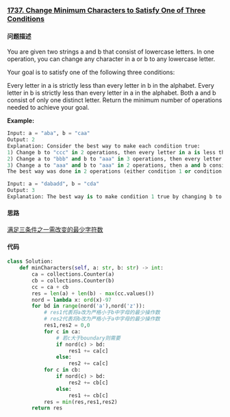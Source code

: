 ### [1737. Change Minimum Characters to Satisfy One of Three Conditions](https://leetcode-cn.com/problems/change-minimum-characters-to-satisfy-one-of-three-conditions/)

#### 问题描述
You are given two strings a and b that consist of lowercase letters. In one operation, you can change any character in a or b to any lowercase letter.

Your goal is to satisfy one of the following three conditions:

Every letter in a is strictly less than every letter in b in the alphabet.
Every letter in b is strictly less than every letter in a in the alphabet.
Both a and b consist of only one distinct letter.
Return the minimum number of operations needed to achieve your goal.

**Example:**
```python
Input: a = "aba", b = "caa"
Output: 2
Explanation: Consider the best way to make each condition true:
1) Change b to "ccc" in 2 operations, then every letter in a is less than every letter in b.
2) Change a to "bbb" and b to "aaa" in 3 operations, then every letter in b is less than every letter in a.
3) Change a to "aaa" and b to "aaa" in 2 operations, then a and b consist of one distinct letter.
The best way was done in 2 operations (either condition 1 or condition 3).
```
```python
Input: a = "dabadd", b = "cda"
Output: 3
Explanation: The best way is to make condition 1 true by changing b to "eee".
```

#### 思路
[满足三条件之一需改变的最少字符数](https://leetcode-cn.com/problems/change-minimum-characters-to-satisfy-one-of-three-conditions/solution/yi-kan-jiu-dong-man-zu-san-tiao-jian-zhi-iu1u/)

#### 代码

```python
class Solution:
    def minCharacters(self, a: str, b: str) -> int:
        ca = collections.Counter(a)
        cb = collections.Counter(b)
        cc = ca + cb
        res = len(a) + len(b) - max(cc.values())
        nord = lambda x: ord(x)-97
        for bd in range(nord('a'),nord('z')):
            # res1代表将a改为严格小于b中字母的最少操作数
            # res2代表将b改为严格小于a中字母的最少操作数
            res1,res2 = 0,0
            for c in ca:
                # 若c大于boundary则需要
                if nord(c) > bd:
                    res1 += ca[c]
                else:
                    res2 += ca[c]
            for c in cb:
                if nord(c) > bd:
                    res2 += cb[c]
                else:
                    res1 += cb[c]
            res = min(res,res1,res2)
        return res
```